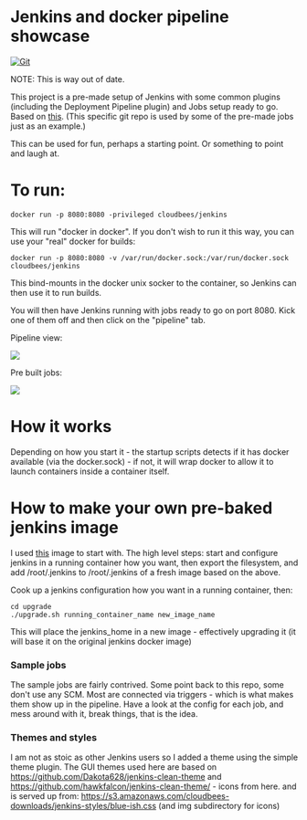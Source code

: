 # Jenkins and docker pipeline showcase

[![Git](https://app.soluble.cloud/api/v1/public/badges/6934a242-83d7-4d7c-9239-85dfb64d8f27.svg?orgId=451115019187)](https://app.soluble.cloud/repos/details/github.com/michaelneale/docker-pipeline-demo?orgId=451115019187)  

NOTE: This is way out of date. 

This project is a pre-made setup of Jenkins with some common plugins (including the Deployment Pipeline plugin) and Jobs setup ready to go. Based on <a href="https://github.com/cloudbees/jenkins-docker-executors">this</a>.
(This specific git repo is used by some of the pre-made jobs just as an example.)

This can be used for fun, perhaps a starting point. Or something to point and laugh at.


# To run:

    docker run -p 8080:8080 -privileged cloudbees/jenkins

This will run "docker in docker". If you don't wish to run it this way, you can use your "real" docker for builds:

    docker run -p 8080:8080 -v /var/run/docker.sock:/var/run/docker.sock cloudbees/jenkins

This bind-mounts in the docker unix socker to the container, so Jenkins can then use it to run builds.


You will then have Jenkins running with jobs ready to go on port 8080. Kick one of them off and then click on the "pipeline" tab.

Pipeline view: 

<img src="https://raw.githubusercontent.com/michaelneale/docker-pipeline-demo/master/pipeline_view.png"/>

Pre built jobs: 

<img src="https://raw.githubusercontent.com/michaelneale/docker-pipeline-demo/master/jenkins_docker.png"/>


# How it works

Depending on how you start it - the startup scripts detects if it has docker available (via the docker.sock) - if not,
it will wrap docker to allow it to launch containers inside a container itself.

# How to make your own pre-baked jenkins image

I used <a href="https://index.docker.io/u/michaelneale/jenkins-docker-executors/">this</a> image to start with.
The high level steps: start and configure jenkins in a running container how you want,
then export the filesystem, and add /root/.jenkins to /root/.jenkins of a fresh image based on the above.

Cook up a jenkins configuration how you want in a running container, then:

	cd upgrade
	./upgrade.sh running_container_name new_image_name

This will place the jenkins_home in a new image - effectively upgrading it (it will base it  on the original jenkins docker image)



### Sample jobs
The sample jobs are fairly contrived. Some point back to this repo, some don't use any SCM.
Most are connected via triggers - which is what makes them show up in the pipeline.
Have a look at the config for each job, and mess around with it, break things, that is the idea.



### Themes and styles

I am not as stoic as other Jenkins users so I added a theme using the simple theme plugin.
The GUI themes used  here are based on https://github.com/Dakota628/jenkins-clean-theme
and https://github.com/hawkfalcon/jenkins-clean-theme/ - icons from here.
and is served up from:
https://s3.amazonaws.com/cloudbees-downloads/jenkins-styles/blue-ish.css (and img subdirectory for icons)
